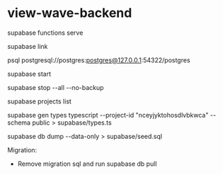 # view-wave-backend

supabase functions serve

supabase link

psql postgresql://postgres:postgres@127.0.0.1:54322/postgres

supabase start

supabase stop --all --no-backup

supabase projects list

supabase gen types typescript --project-id "nceyjyktohosdlvbkwca" --schema
public > supabase/types.ts

supabase db dump --data-only > supabase/seed.sql

Migration:

- Remove migration sql and run supabase db pull
